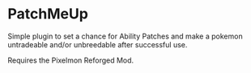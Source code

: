 # PatchMeUp

Simple plugin to set a chance for Ability Patches and make a pokemon untradeable and/or unbreedable after successful use.

Requires the Pixelmon Reforged Mod.
